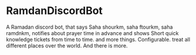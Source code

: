 # RamdanDiscordBot

A Ramadan discord bot, that says  Saha shourkm, saha ftourkm, saha ramdnkm,  notifies about prayer time in advance and shows Short quick knowledge tickets from time to time. and more things. Configurable. treat all different places over the world. And there is more.
